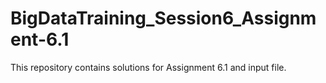 # BigDataTraining_Session6_Assignment-6.1
This repository contains solutions for Assignment 6.1 and input file.
